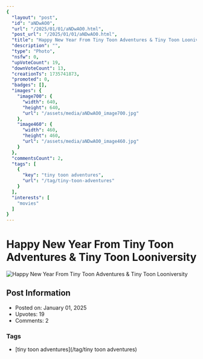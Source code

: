 ```yaml
---
{
  "layout": "post",
  "id": "aNDwAO0",
  "url": "/2025/01/01/aNDwAO0.html",
  "post_url": "/2025/01/01/aNDwAO0.html",
  "title": "Happy New Year From Tiny Toon Adventures & Tiny Toon Looniversity",
  "description": "",
  "type": "Photo",
  "nsfw": 0,
  "upVoteCount": 19,
  "downVoteCount": 13,
  "creationTs": 1735741873,
  "promoted": 0,
  "badges": [],
  "images": {
    "image700": {
      "width": 640,
      "height": 640,
      "url": "/assets/media/aNDwAO0_image700.jpg"
    },
    "image460": {
      "width": 460,
      "height": 460,
      "url": "/assets/media/aNDwAO0_image460.jpg"
    }
  },
  "commentsCount": 2,
  "tags": [
    {
      "key": "tiny toon adventures",
      "url": "/tag/tiny-toon-adventures"
    }
  ],
  "interests": [
    "movies"
  ]
}
---
```


# Happy New Year From Tiny Toon Adventures & Tiny Toon Looniversity

![Happy New Year From Tiny Toon Adventures & Tiny Toon Looniversity](/assets/media/aNDwAO0_image700.jpg)

## Post Information

- Posted on: January 01, 2025
- Upvotes: 19
- Comments: 2

### Tags

- [tiny toon adventures](/tag/tiny toon adventures)
